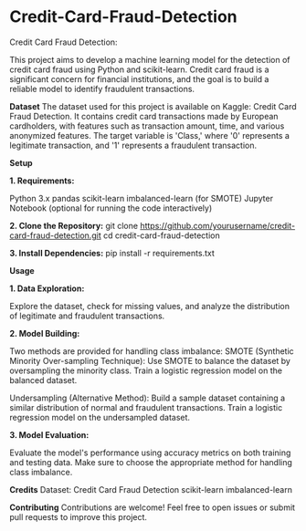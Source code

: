 # Credit-Card-Fraud-Detection

Credit Card Fraud Detection:

This project aims to develop a machine learning model for the detection of credit card fraud using Python and scikit-learn. Credit card fraud is a significant concern for financial institutions, and the goal is to build a reliable model to identify fraudulent transactions.

**Dataset**
The dataset used for this project is available on Kaggle: Credit Card Fraud Detection. It contains credit card transactions made by European cardholders, with features such as transaction amount, time, and various anonymized features. The target variable is 'Class,' where '0' represents a legitimate transaction, and '1' represents a fraudulent transaction.

**Setup**

**1. Requirements:**

Python 3.x
pandas
scikit-learn
imbalanced-learn (for SMOTE)
Jupyter Notebook (optional for running the code interactively)

**2. Clone the Repository:**
git clone https://github.com/yourusername/credit-card-fraud-detection.git
cd credit-card-fraud-detection


**3. Install Dependencies:**
pip install -r requirements.txt

**Usage**

**1. Data Exploration:**

Explore the dataset, check for missing values, and analyze the distribution of legitimate and fraudulent transactions.

**2. Model Building:**

Two methods are provided for handling class imbalance:
SMOTE (Synthetic Minority Over-sampling Technique):
Use SMOTE to balance the dataset by oversampling the minority class.
Train a logistic regression model on the balanced dataset.

Undersampling (Alternative Method):
Build a sample dataset containing a similar distribution of normal and fraudulent transactions.
Train a logistic regression model on the undersampled dataset.

**3. Model Evaluation:**

Evaluate the model's performance using accuracy metrics on both training and testing data.
Make sure to choose the appropriate method for handling class imbalance.


**Credits**
Dataset: Credit Card Fraud Detection
scikit-learn
imbalanced-learn


**Contributing**
Contributions are welcome! Feel free to open issues or submit pull requests to improve this project.



